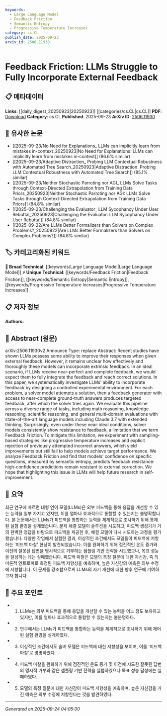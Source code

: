 ```yaml
---
keywords:
  - Large Language Model
  - Feedback Friction
  - Semantic Entropy
  - Progressive Temperature Increases
category: cs.CL
publish_date: 2025-09-23
arxiv_id: 2506.11930
---
```


<!-- KEYWORD_LINKING_METADATA:
{
  "processed_timestamp": "2025-09-24T04:05:00.570421",
  "vocabulary_version": "1.0",
  "selected_keywords": [
    "Large Language Model",
    "Feedback Friction",
    "Semantic Entropy",
    "Progressive Temperature Increases"
  ],
  "rejected_keywords": [],
  "similarity_scores": {
    "Large Language Model": 0.85,
    "Feedback Friction": 0.78,
    "Semantic Entropy": 0.72,
    "Progressive Temperature Increases": 0.7
  },
  "extraction_method": "AI_prompt_based",
  "budget_applied": true,
  "candidates_json": {
    "candidates": [
      {
        "surface": "Large Language Models",
        "canonical": "Large Language Model",
        "aliases": [
          "LLMs"
        ],
        "category": "broad_technical",
        "rationale": "Central to the paper's investigation and connects to broader discussions on language models.",
        "novelty_score": 0.3,
        "connectivity_score": 0.9,
        "specificity_score": 0.7,
        "link_intent_score": 0.85
      },
      {
        "surface": "Feedback Friction",
        "canonical": "Feedback Friction",
        "aliases": [],
        "category": "unique_technical",
        "rationale": "Introduces a novel concept specific to the paper's findings on LLMs' resistance to feedback.",
        "novelty_score": 0.8,
        "connectivity_score": 0.6,
        "specificity_score": 0.85,
        "link_intent_score": 0.78
      },
      {
        "surface": "Semantic Entropy",
        "canonical": "Semantic Entropy",
        "aliases": [],
        "category": "unique_technical",
        "rationale": "Key metric used in the paper to analyze feedback resistance, offering a unique angle for linking.",
        "novelty_score": 0.75,
        "connectivity_score": 0.65,
        "specificity_score": 0.8,
        "link_intent_score": 0.72
      },
      {
        "surface": "Progressive Temperature Increases",
        "canonical": "Progressive Temperature Increases",
        "aliases": [],
        "category": "unique_technical",
        "rationale": "Specific strategy explored in the paper to mitigate feedback friction, relevant for technical linking.",
        "novelty_score": 0.65,
        "connectivity_score": 0.55,
        "specificity_score": 0.78,
        "link_intent_score": 0.7
      }
    ],
    "ban_list_suggestions": [
      "external feedback",
      "correct solutions",
      "target performance"
    ]
  },
  "decisions": [
    {
      "candidate_surface": "Large Language Models",
      "resolved_canonical": "Large Language Model",
      "decision": "linked",
      "scores": {
        "novelty": 0.3,
        "connectivity": 0.9,
        "specificity": 0.7,
        "link_intent": 0.85
      }
    },
    {
      "candidate_surface": "Feedback Friction",
      "resolved_canonical": "Feedback Friction",
      "decision": "linked",
      "scores": {
        "novelty": 0.8,
        "connectivity": 0.6,
        "specificity": 0.85,
        "link_intent": 0.78
      }
    },
    {
      "candidate_surface": "Semantic Entropy",
      "resolved_canonical": "Semantic Entropy",
      "decision": "linked",
      "scores": {
        "novelty": 0.75,
        "connectivity": 0.65,
        "specificity": 0.8,
        "link_intent": 0.72
      }
    },
    {
      "candidate_surface": "Progressive Temperature Increases",
      "resolved_canonical": "Progressive Temperature Increases",
      "decision": "linked",
      "scores": {
        "novelty": 0.65,
        "connectivity": 0.55,
        "specificity": 0.78,
        "link_intent": 0.7
      }
    }
  ]
}
-->

# Feedback Friction: LLMs Struggle to Fully Incorporate External Feedback

## 📋 메타데이터

**Links**: [[daily_digest_20250923|20250923]] [[categories/cs.CL|cs.CL]]
**PDF**: [Download](https://arxiv.org/pdf/2506.11930.pdf)
**Category**: cs.CL
**Published**: 2025-09-23
**ArXiv ID**: [2506.11930](https://arxiv.org/abs/2506.11930)

## 🔗 유사한 논문
- [[2025-09-23/No Need for Explanations_ LLMs can implicitly learn from mistakes in-context_20250923|No Need for Explanations: LLMs can implicitly learn from mistakes in-context]] (86.6% similar)
- [[2025-09-23/Adaptive Distraction_ Probing LLM Contextual Robustness with Automated Tree Search_20250923|Adaptive Distraction: Probing LLM Contextual Robustness with Automated Tree Search]] (85.1% similar)
- [[2025-09-23/Neither Stochastic Parroting nor AGI_ LLMs Solve Tasks through Context-Directed Extrapolation from Training Data Priors_20250923|Neither Stochastic Parroting nor AGI: LLMs Solve Tasks through Context-Directed Extrapolation from Training Data Priors]] (84.8% similar)
- [[2025-09-23/Challenging the Evaluator_ LLM Sycophancy Under User Rebuttal_20250923|Challenging the Evaluator: LLM Sycophancy Under User Rebuttal]] (84.8% similar)
- [[2025-09-22/Are LLMs Better Formalizers than Solvers on Complex Problems?_20250922|Are LLMs Better Formalizers than Solvers on Complex Problems?]] (84.6% similar)

## 🏷️ 카테고리화된 키워드
**🧠 Broad Technical**: [[keywords/Large Language Model|Large Language Model]]
**⚡ Unique Technical**: [[keywords/Feedback Friction|Feedback Friction]], [[keywords/Semantic Entropy|Semantic Entropy]], [[keywords/Progressive Temperature Increases|Progressive Temperature Increases]]

## 📋 저자 정보

**Authors:** 

## 📄 Abstract (원문)

arXiv:2506.11930v2 Announce Type: replace 
Abstract: Recent studies have shown LLMs possess some ability to improve their responses when given external feedback. However, it remains unclear how effectively and thoroughly these models can incorporate extrinsic feedback. In an ideal scenario, if LLMs receive near-perfect and complete feedback, we would expect them to fully integrate the feedback and reach correct solutions. In this paper, we systematically investigate LLMs' ability to incorporate feedback by designing a controlled experimental environment. For each problem, a solver model attempts a solution, then a feedback generator with access to near-complete ground-truth answers produces targeted feedback, after which the solver tries again. We evaluate this pipeline across a diverse range of tasks, including math reasoning, knowledge reasoning, scientific reasoning, and general multi-domain evaluations with state-of-the-art language models including Claude 3.7 with extended thinking. Surprisingly, even under these near-ideal conditions, solver models consistently show resistance to feedback, a limitation that we term Feedback Friction. To mitigate this limitation, we experiment with sampling-based strategies like progressive temperature increases and explicit rejection of previously attempted incorrect answers, which yield improvements but still fail to help models achieve target performance. We analyze Feedback Friction and find that models' confidence on specific questions, measured by semantic entropy, predicts feedback resistance: high-confidence predictions remain resistant to external correction. We hope that highlighting this issue in LLMs will help future research in self-improvement.

## 📝 요약

최근 연구에 따르면 대형 언어 모델(LLMs)은 외부 피드백을 통해 응답을 개선할 수 있는 능력을 일부 가지고 있지만, 이를 얼마나 효과적으로 통합할 수 있는지는 불명확합니다. 본 논문에서는 LLMs가 피드백을 통합하는 능력을 체계적으로 조사하기 위해 통제된 실험 환경을 설계했습니다. 문제 해결 모델이 솔루션을 시도하고, 피드백 생성기가 거의 완벽한 정답을 바탕으로 피드백을 제공한 후, 해결 모델이 다시 시도하는 과정을 평가했습니다. 다양한 작업에서 실험한 결과, 이상적인 조건에서도 모델들이 피드백에 저항하는 '피드백 마찰' 현상이 발견되었습니다. 이를 완화하기 위해 점진적인 온도 증가와 이전의 잘못된 답변을 명시적으로 거부하는 샘플링 기반 전략을 시도했으나, 목표 성능을 달성하는 데는 실패했습니다. 피드백 마찰은 모델의 특정 질문에 대한 자신감, 즉 의미론적 엔트로피로 측정된 피드백 저항성을 예측하며, 높은 자신감의 예측은 외부 수정에 저항합니다. 이 문제를 강조함으로써 LLMs의 자기 개선에 대한 향후 연구에 기여하고자 합니다.

## 🎯 주요 포인트

- 1. LLMs는 외부 피드백을 통해 응답을 개선할 수 있는 능력을 어느 정도 보유하고 있지만, 이를 얼마나 효과적으로 통합할 수 있는지는 불분명하다.
- 2. 연구에서는 LLMs가 피드백을 통합하는 능력을 체계적으로 조사하기 위해 제어된 실험 환경을 설계하였다.
- 3. 이상적인 조건에서도 솔버 모델은 피드백에 대한 저항성을 보이며, 이를 '피드백 마찰'로 명명하였다.
- 4. 피드백 마찰을 완화하기 위해 점진적인 온도 증가 및 이전에 시도한 잘못된 답변의 명시적 거부와 같은 샘플링 기반 전략을 실험하였으나 목표 성능 달성에는 실패하였다.
- 5. 모델의 특정 질문에 대한 자신감이 피드백 저항성을 예측하며, 높은 자신감을 가진 예측은 외부 수정에 저항한다는 것을 발견하였다.


---

*Generated on 2025-09-24 04:05:00*